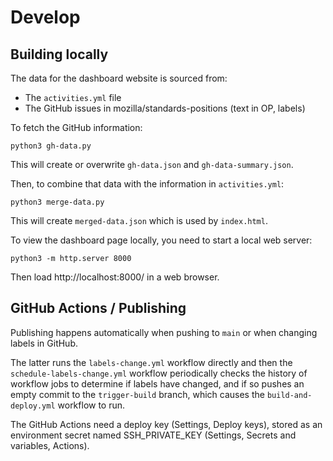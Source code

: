# Develop

## Building locally

The data for the dashboard website is sourced from:

- The `activities.yml` file
- The GitHub issues in mozilla/standards-positions (text in OP, labels)

To fetch the GitHub information:

```
python3 gh-data.py
```

This will create or overwrite `gh-data.json` and `gh-data-summary.json`.

Then, to combine that data with the information in `activities.yml`:

```
python3 merge-data.py
```

This will create `merged-data.json` which is used by `index.html`.

To view the dashboard page locally, you need to start a local web server:

```
python3 -m http.server 8000
```

Then load http://localhost:8000/ in a web browser.

## GitHub Actions / Publishing

Publishing happens automatically when pushing to `main` or when changing labels in GitHub.

The latter runs the `labels-change.yml` workflow directly and then the `schedule-labels-change.yml` workflow periodically checks the history of workflow jobs to determine if labels have changed,
and if so pushes an empty commit to the `trigger-build` branch,
which causes the `build-and-deploy.yml` workflow to run.

The GitHub Actions need a deploy key (Settings, Deploy keys),
stored as an environment secret named SSH_PRIVATE_KEY (Settings, Secrets and variables, Actions).
